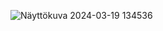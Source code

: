 ![Näyttökuva 2024-03-19 134536](https://github.com/ttinnar/webkurssi-BE/assets/111982172/eaa853d2-2e1d-4321-aa35-0f6e7b0f0402)
